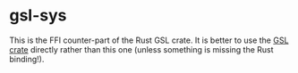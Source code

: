 # gsl-sys

This is the FFI counter-part of the Rust GSL crate. It is better to
use the [GSL crate](https://crates.io/crates/GSL) directly rather than
this one (unless something is missing the Rust binding!).

